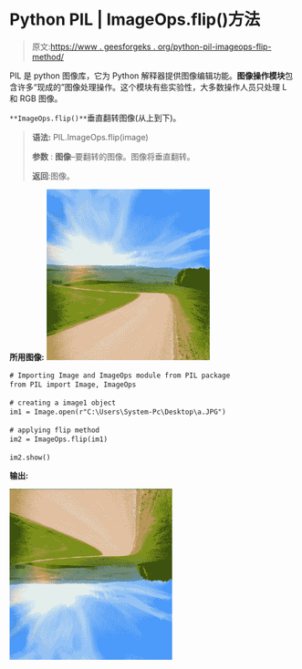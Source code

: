 # Python PIL | ImageOps.flip()方法

> 原文:[https://www . geesforgeks . org/python-pil-imageops-flip-method/](https://www.geeksforgeeks.org/python-pil-imageops-flip-method/)

PIL 是 python 图像库，它为 Python 解释器提供图像编辑功能。**图像操作模块**包含许多“现成的”图像处理操作。这个模块有些实验性，大多数操作人员只处理 L 和 RGB 图像。

`**ImageOps.flip()**`垂直翻转图像(从上到下)。

> **语法:** PIL.ImageOps.flip(image)
> 
> **参数** :
> **图像**–要翻转的图像。图像将垂直翻转。
> 
> **返回**:图像。

**所用图像:**
![](img/3bc219b6226daf75802b3680c64417ac.png)

```
# Importing Image and ImageOps module from PIL package 
from PIL import Image, ImageOps 

# creating a image1 object 
im1 = Image.open(r"C:\Users\System-Pc\Desktop\a.JPG") 

# applying flip method 
im2 = ImageOps.flip(im1) 

im2.show()
```

**输出:**

![](img/f92df68dc179acde8c05752bb5854235.png)